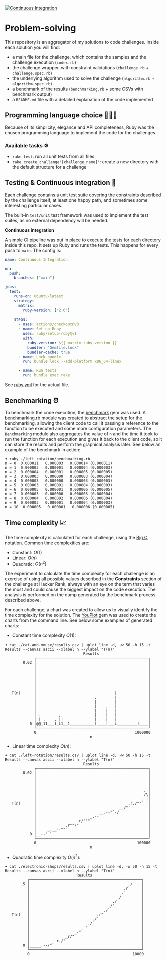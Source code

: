 [![Continuous Integration](https://github.com/kaiosilveira/hacker-rank-challenges/actions/workflows/ruby.yml/badge.svg)](https://github.com/kaiosilveira/hacker-rank-challenges/actions/workflows/ruby.yml)

# Problem-solving

This repository is an aggregator of my solutions to code challenges. Inside each solution you will find:

- a main file for the challenge, which contains the samples and the challenge execution (`index.rb`)
- the challenge wrapper, with constraint validations (`challenge.rb` + `challenge.spec.rb`)
- the underlying algorithm used to solve the challenge (`algorithm.rb` + `algorithm.spec.rb`)
- a benchmark of the results (`benchmarking.rb` + some CSVs with benchmark output)
- a `README.md` file with a detailed explanation of the code implemented

## Programming language choice 👨🏽‍💻

Because of its simplicity, elegance and API completeness, Ruby was the chosen programming language to implement the code for the challenges.

### Available tasks ⚙️

- `rake test`: run all unit tests from all files
- `rake create_challenge'[challenge_name]'`: create a new directory with the default structure for a challenge

## Testing & Continuous integration 🧪

Each challenge contains a unit test suite covering the constraints described by the challenge itself, at least one happy path, and sometimes some interesting particular cases.

The built-in `test/unit` test framework was used to implement the test suites, as no external dependency will be needed.

**Continuous integration**

A simple CI pipeline was put in place to execute the tests for each directory inside this repo. It sets up Ruby and runs the tests. This happens for every push to `main`. The config is:

```yml
name: Continuous Integration

on:
  push:
    branches: ["main"]

jobs:
  test:
    runs-on: ubuntu-latest
    strategy:
      matrix:
        ruby-version: ["2.6"]

    steps:
      - uses: actions/checkout@v3
      - name: Set up Ruby
        uses: ruby/setup-ruby@v1
        with:
          ruby-version: ${{ matrix.ruby-version }}
          bundler: "Gemfile.lock"
          bundler-cache: true
      - name: Lock bundle
        run: bundle lock --add-platform x86_64-linux

      - name: Run tests
        run: bundle exec rake
```

See [ruby.yml](./.github/workflows/ruby.yml) for the actual file.

## Benchmarking ⏰

To benchmark the code execution, the [benchmark](https://github.com/ruby/benchmark) gem was used. A [benchmarking.rb](./_utils/benchmark.rb) module was created to abstract the setup for the benchmarking, allowing the client code to call it passing a reference to the function to be executed and some more configuration parameters. The `Benchmarking` module also aggregates the value of `n` and the time it took to run the function for each execution and gives it back to the client code, so it can store the results and perform the graphical analysis later. See below an example of the benchmark in action:

```console
➜ ruby ./left-rotation/benchmarking.rb
n = 0  0.000011   0.000003   0.000014 (0.000011)
n = 1  0.000003   0.000001   0.000004 (0.000003)
n = 2  0.000004   0.000001   0.000005 (0.000005)
n = 3  0.000003   0.000000   0.000003 (0.000004)
n = 4  0.000003   0.000000   0.000003 (0.000003)
n = 5  0.000003   0.000001   0.000004 (0.000003)
n = 6  0.000005   0.000001   0.000006 (0.000005)
n = 7  0.000003   0.000000   0.000003 (0.000004)
n = 8  0.000004   0.000002   0.000006 (0.000004)
n = 9  0.000003   0.000001   0.000004 (0.000003)
n = 10  0.000005   0.000001   0.000006 (0.000005)
```

## Time complexity 📈

The time complexity is calculated for each challenge, using the [Big O](https://en.wikipedia.org/wiki/Big_O_notation) notation. Common time complexities are:

- Constant: $O(1)$
- Linear: $O(n)$
- Quadratic: $O(n^2)$

The experiment to calculate the time complexity for each challenge is an exercise of using all possible values described in the **Constraints** section of the challenge at Hacker Rank, always with an eye on the term that varies the most and could cause the biggest impact on the code execution. The analysis is performed on the dump generated by the benchmark process described above.

For each challenge, a chart was created to allow us to visually identify the time complexity for the solution. The [YouPlot](https://github.com/red-data-tools/YouPlot) gem was used to create the charts from the command line. See below some examples of generated charts:

- Constant time complexity $O(1)$:

```console
➜ cat ./cat-and-mouse/results.csv | uplot line -d, -w 50 -h 15 -t Results --canvas ascii --xlabel n --ylabel "T(n)"
                                   Results
             ┌──────────────────────────────────────────────────┐
        0.02 │                                                  │
             │                                                  │
             │                                                  │
             │                                                  │
             │                                                  │
             │                                                  │
             │                                                  │
   T(n)      │                                   |              │
             │                          .        |              │
             │                          |        |              │
             │                          |    .   |              │
             │                          |    |   |              │
             │ .        ,.              |    |   |              │
             │ | .    , ||              |    |   |              │
           0 │@@_11___]_L1__1___________]____]___L_________]____│
             └──────────────────────────────────────────────────┘
             0                                            1000000
                                      n
```

- Linear time complexity $O(n)$:

```console
➜ cat ./left-rotation/results.csv | uplot line -d, -w 50 -h 15 -t Results --canvas ascii --xlabel n --ylabel "T(n)"
                                   Results
             ┌──────────────────────────────────────────────────┐
        0.02 │                                                  │
             │                                                  │
             │                                                  │
             │                                                  │
             │                                                , │
             │                                                /\│
             │                                               . |│
   T(n)      │                                         .r./""`  │
             │                                     __/"`        │
             │                            ._.--"`-/             │
             │                        _.--`                     │
             │                   r/"""                          │
             │             .r""/"                               │
             │     _.__--""`                                    │
           0 │__--" `                                           │
             └──────────────────────────────────────────────────┘
             0                                             100000
                                      n

```

- Quadratic time complexity $O(n^{2})$:

```console
➜ cat ./electronic-shops/results.csv | uplot line -d, -w 50 -h 15 -t Results --canvas ascii --xlabel n --ylabel "T(n)"
                                Results
          ┌──────────────────────────────────────────────────┐
        5 │                                            ./    │
          │                                          .r`     │
          │                                         .`       │
          │                                       ./         │
          │                                     ./           │
          │                                   ./`            │
          │                                 ./`              │
   T(n)   │                              .r"                 │
          │                            ./`                   │
          │                          ./`                     │
          │                       _-"                        │
          │                    _-"                           │
          │                _r/"                              │
          │          ._r-/"                                  │
        0 │_____.--/"`                                       │
          └──────────────────────────────────────────────────┘
          0                                              10000
```
